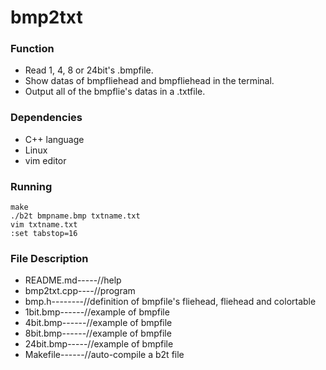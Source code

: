 bmp2txt
=====

### Function
- Read 1, 4, 8 or 24bit's .bmpfile.
- Show datas of bmpfliehead and bmpfliehead in the terminal.
- Output all of the bmpflie's datas in a .txtfile.

### Dependencies
- C++ language
- Linux
- vim editor

### Running
```
make
./b2t bmpname.bmp txtname.txt
vim txtname.txt
:set tabstop=16
```

### File Description
- README.md-----//help
- bmp2txt.cpp----//program
- bmp.h--------//definition of bmpfile's fliehead, fliehead and colortable
- 1bit.bmp------//example of bmpfile
- 4bit.bmp------//example of bmpfile
- 8bit.bmp------//example of bmpfile
- 24bit.bmp-----//example of bmpfile
- Makefile------//auto-compile a b2t file
